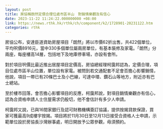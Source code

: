 ```yaml
---
layout: post
title: 房協稱朗然定價合理位處市區半山　對銷情樂觀及有信心
date: 2023-11-22 11:24:22.000000000 +08:00
link: https://news.rthk.hk/rthk/ch/component/k2/1728901-20231122.htm
categories: rthk
---
```


房協公布，安達臣道資助房屋項目「朗然」將以市價62折出售，共422個單位，平均呎價8916元，當中330多個單位屬兩房單位，有基本裝修及家電。「朗然」分兩座，每座樓高14層，包括地下及地庫停車場，亦設有會所。

對於項目呎價比最近推出居屋項目定價高，房協總經理柯靄邦認為，定價合理，項目位處市區半山位置，單位設有家電。被問到若交通配套不足會否擔心影響銷情，他說，項目一帶已有20條巴士及小巴線，可達中環、鑽石山等地方，附近亦有巴士總站。

至於樓市回落，會否擔心影響項目的反應，柯靄邦說，對項目銷情樂觀亦有信心，認為合資格申請人士住屋需求仍殷切，他不會估計有多少人申請。

柯靄邦又說，已與16間家銀行及認可財務機構簽訂協議，提供按揭貸款保證，買家可獲最高9成樓宇按揭。項目將於11月30日至12月13日接受合資格人士申請，示範單位設於房協長沙灣辦事處，明日開放予公眾參觀，毋須預約。
